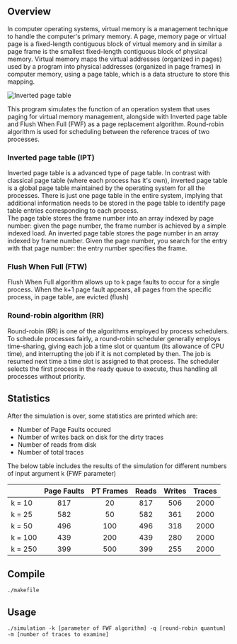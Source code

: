 
## Overview

In computer operating systems, virtual memory is a management technique to handle the computer's primary memory. A page, memory page or virtual page is a fixed-length contiguous block of virtual memory and in similar a page frame is the smallest fixed-length contiguous block of physical memory. Virtual memory maps the virtual addresses (organized in pages) used by a program into physical addresses (organized in page frames) in computer memory, using a page table, which is a data structure to store this mapping.


![Inverted page table](https://github.com/chanioxaris/VirtualMemory-PageTables/blob/master/img/IPT.png)

This program simulates the function of an operation system that uses paging for virtual memory management, alongside with Inverted page table and Flush When Full (FWF) as a page replacement algorithm. Round-robin algorithm is used for scheduling between the reference traces of two processes.

### Inverted page table (IPT)

Inverted page table is a advanced type of page table. In contrast with classical page table (where each process has it's own), inverted page table is a global page table maintained by the operating system for all the processes. There is just one page table in the entire system, implying that additional information needs to be stored in the page table to identify page table entries corresponding to each process. 
<br />
The page table stores the frame number into an array indexed by page number: given the page number, the frame number is achieved by a simple indexed load. An inverted page table stores the page number in an array indexed by frame number. Given the page number, you search for the entry with that page number: the entry number specifies the frame.


### Flush When Full (FTW)

Flush When Full algorithm allows up to k page faults to occur for a single process. When the k+1 page fault appears, all pages from the specific process, in page table, are evicted (flush)


### Round-robin algorithm (RR)
Round-robin (RR) is one of the algorithms employed by process schedulers. To schedule processes fairly, a round-robin scheduler generally employs time-sharing, giving each job a time slot or quantum (its allowance of CPU time), and interrupting the job if it is not completed by then. The job is resumed next time a time slot is assigned to that process. The scheduler selects the first process in the ready queue to execute, thus handling all processes without priority.


## Statistics

After the simulation is over, some statistics are printed which are: 
- Number of Page Faults occured 
- Number of writes back on disk for the dirty traces 
- Number of reads from disk
- Number of total traces 

The below table includes the results of the simulation for different numbers of input argument k (FWF parameter)

|         | Page Faults | PT Frames  | Reads | Writes | Traces | 
| :------ | :---------: | :--------: | :---: | :----: | :----: |
| k = 10  |     817     |     20     |  817  |   506  |  2000  |
| k = 25  |     582     |     50     |  582  |   361  |  2000  |  
| k = 50  |     496     |     100    |  496  |   318  |  2000  |  
| k = 100 |     439     |     200    |  439  |   280  |  2000  |  
| k = 250 |     399     |     500    |  399  |   255  |  2000  |  


## Compile

`./makefile`

## Usage

`./simulation -k [parameter of FWF algorithm] -q [round-robin quantum] -m [number of traces to examine]`
